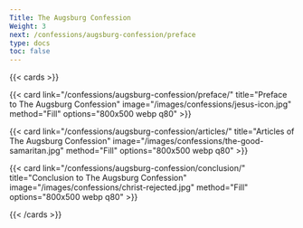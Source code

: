 ```yaml
---
Title: The Augsburg Confession
Weight: 3
next: /confessions/augsburg-confession/preface
type: docs
toc: false
---
```

{{< cards >}}

  {{< card link="/confessions/augsburg-confession/preface/" title="Preface to The Augsburg Confession" image="/images/confessions/jesus-icon.jpg" method="Fill" options="800x500 webp q80" >}}

  {{< card link="/confessions/augsburg-confession/articles/" title="Articles of The Augsburg Confession" image="/images/confessions/the-good-samaritan.jpg" method="Fill" options="800x500 webp q80" >}}

  {{< card link="/confessions/augsburg-confession/conclusion/" title="Conclusion to The Augsburg Confession" image="/images/confessions/christ-rejected.jpg" method="Fill" options="800x500 webp q80" >}}

{{< /cards >}}